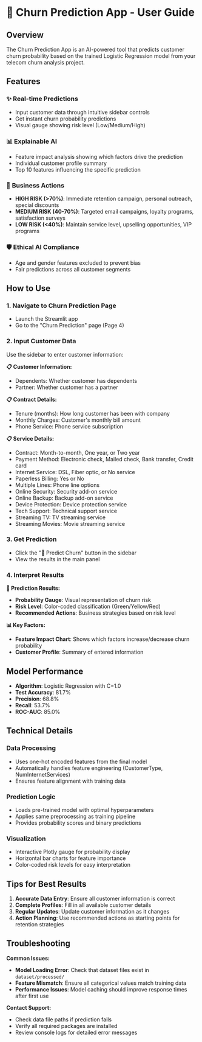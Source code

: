 # 🎯 Churn Prediction App - User Guide

## Overview
The Churn Prediction App is an AI-powered tool that predicts customer churn probability based on the trained Logistic Regression model from your telecom churn analysis project.

## Features

### ✨ **Real-time Predictions**
- Input customer data through intuitive sidebar controls
- Get instant churn probability predictions
- Visual gauge showing risk level (Low/Medium/High)

### 📊 **Explainable AI**
- Feature impact analysis showing which factors drive the prediction
- Individual customer profile summary
- Top 10 features influencing the specific prediction

### 🎯 **Business Actions**
- **HIGH RISK (>70%)**: Immediate retention campaign, personal outreach, special discounts
- **MEDIUM RISK (40-70%)**: Targeted email campaigns, loyalty programs, satisfaction surveys  
- **LOW RISK (<40%)**: Maintain service level, upselling opportunities, VIP programs

### 🛡️ **Ethical AI Compliance**
- Age and gender features excluded to prevent bias
- Fair predictions across all customer segments

## How to Use

### 1. **Navigate to Churn Prediction Page**
- Launch the Streamlit app
- Go to the "Churn Prediction" page (Page 4)

### 2. **Input Customer Data**
Use the sidebar to enter customer information:

**📋 Customer Information:**
- Dependents: Whether customer has dependents
- Partner: Whether customer has a partner

**📋 Contract Details:**
- Tenure (months): How long customer has been with company
- Monthly Charges: Customer's monthly bill amount
- Phone Service: Phone service subscription

**📋 Service Details:**
- Contract: Month-to-month, One year, or Two year
- Payment Method: Electronic check, Mailed check, Bank transfer, Credit card
- Internet Service: DSL, Fiber optic, or No service
- Paperless Billing: Yes or No
- Multiple Lines: Phone line options
- Online Security: Security add-on service
- Online Backup: Backup add-on service
- Device Protection: Device protection service
- Tech Support: Technical support service
- Streaming TV: TV streaming service
- Streaming Movies: Movie streaming service

### 3. **Get Prediction**
- Click the "🎯 Predict Churn" button in the sidebar
- View the results in the main panel

### 4. **Interpret Results**

**🎯 Prediction Results:**
- **Probability Gauge**: Visual representation of churn risk
- **Risk Level**: Color-coded classification (Green/Yellow/Red)
- **Recommended Actions**: Business strategies based on risk level

**📊 Key Factors:**
- **Feature Impact Chart**: Shows which factors increase/decrease churn probability
- **Customer Profile**: Summary of entered information

## Model Performance

- **Algorithm**: Logistic Regression with C=1.0
- **Test Accuracy**: 81.7%
- **Precision**: 68.8%
- **Recall**: 53.7%
- **ROC-AUC**: 85.0%

## Technical Details

### Data Processing
- Uses one-hot encoded features from the final model
- Automatically handles feature engineering (CustomerType, NumInternetServices)
- Ensures feature alignment with training data

### Prediction Logic
- Loads pre-trained model with optimal hyperparameters
- Applies same preprocessing as training pipeline
- Provides probability scores and binary predictions

### Visualization
- Interactive Plotly gauge for probability display
- Horizontal bar charts for feature importance
- Color-coded risk levels for easy interpretation

## Tips for Best Results

1. **Accurate Data Entry**: Ensure all customer information is correct
2. **Complete Profiles**: Fill in all available customer details
3. **Regular Updates**: Update customer information as it changes
4. **Action Planning**: Use recommended actions as starting points for retention strategies

## Troubleshooting

**Common Issues:**
- **Model Loading Error**: Check that dataset files exist in `dataset/processed/`
- **Feature Mismatch**: Ensure all categorical values match training data
- **Performance Issues**: Model caching should improve response times after first use

**Contact Support:**
- Check data file paths if prediction fails
- Verify all required packages are installed
- Review console logs for detailed error messages